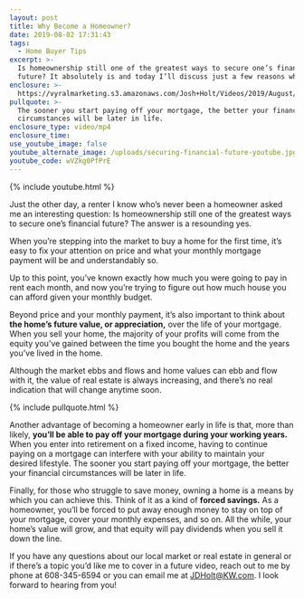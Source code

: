 ```yaml
---
layout: post
title: Why Become a Homeowner?
date: 2019-08-02 17:31:43
tags:
  - Home Buyer Tips
excerpt: >-
  Is homeownership still one of the greatest ways to secure one’s financial
  future? It absolutely is and today I’ll discuss just a few reasons why.
enclosure: >-
  https://vyralmarketing.s3.amazonaws.com/Josh+Holt/Videos/2019/August/Why+Become+a+Homeowner_.mp4
pullquote: >-
  The sooner you start paying off your mortgage, the better your financial
  circumstances will be later in life.
enclosure_type: video/mp4
enclosure_time:
use_youtube_image: false
youtube_alternate_image: /uploads/securing-financial-future-youtube.jpg
youtube_code: wVZkg0PfPrE
---
```


{% include youtube.html %}

Just the other day, a renter I know who’s never been a homeowner asked me an interesting question: Is homeownership still one of the greatest ways to secure one’s financial future? The answer is a resounding yes.&nbsp;

When you’re stepping into the market to buy a home for the first time, it’s easy to fix your attention on price and what your monthly mortgage payment will be and understandably so.&nbsp;

Up to this point, you’ve known exactly how much you were going to pay in rent each month, and now you’re trying to figure out how much house you can afford given your monthly budget.

Beyond price and your monthly payment, it’s also important to think about **the home’s future value, or appreciation,** over the life of your mortgage. When you sell your home, the majority of your profits will come from the equity you’ve gained between the time you bought the home and the years you’ve lived in the home.&nbsp;

Although the market ebbs and flows and home values can ebb and flow with it, the value of real estate is always increasing, and there’s no real indication that will change anytime soon.

{% include pullquote.html %}

Another advantage of becoming a homeowner early in life is that, more than likely, **you’ll be able to pay off your mortgage during your working years.** When you enter into retirement on a fixed income, having to continue paying on a mortgage can interfere with your ability to maintain your desired lifestyle. The sooner you start paying off your mortgage, the better your financial circumstances will be later in life.

Finally, for those who struggle to save money, owning a home is a means by which you can achieve this. Think of it as a kind of **forced savings.** As a homeowner, you’ll be forced to put away enough money to stay on top of your mortgage, cover your monthly expenses, and so on. All the while, your home’s value will grow, and that equity will pay dividends when you sell it down the line.&nbsp;

If you have any questions about our local market or real estate in general or if there’s a topic you’d like me to cover in a future video, reach out to me by phone at 608-345-6594 or you can email me at [JDHolt@KW.com](mailto:JDHolt@KW.com). I look forward to hearing from you\!